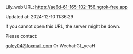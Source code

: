 Lily_web URL: https://ae6d-61-165-102-156.ngrok-free.app

Updated at: 2024-12-10 11:36:29

If you cannot open this URL, the server might be down.

Please contact: 

goley04@foxmail.com Or Wechat:GL_yeaH